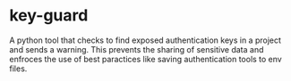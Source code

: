 # key-guard
A python tool that checks to find exposed authentication keys in a project and sends a warning. This prevents the sharing of sensitive data and enfroces the use of best paractices like saving authentication tools to env files.
